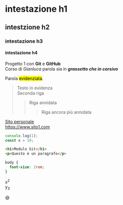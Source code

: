 # intestazione h1

## intestzione h2

### intestazione h3

#### intestazione h4

Progetto 1 con **Git** e **GitHub**  
Corso di _Gianluca_
parola sia in **_grassetto che in corsivo_**

Parola <mark>evidenziata</mark>.

> Testo in evidenza  
> Seconda riga
>
> > Riga annidata
> >
> > > Riga ancora più annidata

[Sito personale](https://sito1.com)  
https://www.sito1.com

```js
console.log(1);
const x = 10;
```

```html
<h1>Modulo Git</h1>
<p>Questo è un paragrafo</p>
```

```css
body {
  font-size: 2rem;
}
```

x<sup>2</sup>  
y<sub>3</sub>

:smile:
